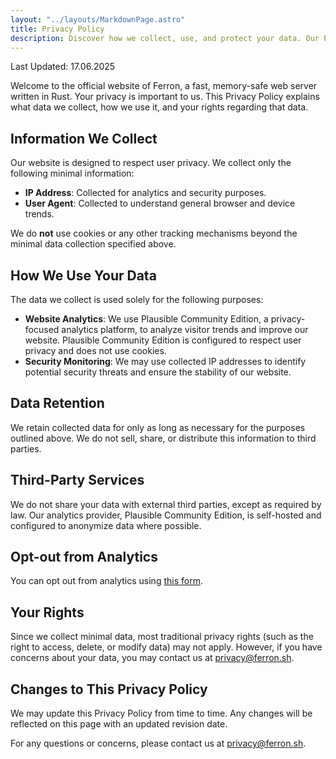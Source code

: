 ```yaml
---
layout: "../layouts/MarkdownPage.astro"
title: Privacy Policy
description: Discover how we collect, use, and protect your data. Our Privacy Policy details our commitment to safeguarding your information on our website.
---
```


Last Updated: 17.06.2025

Welcome to the official website of Ferron, a fast, memory-safe web server written in Rust. Your privacy is important to us. This Privacy Policy explains what data we collect, how we use it, and your rights regarding that data.

## Information We Collect

Our website is designed to respect user privacy. We collect only the following minimal information:

- **IP Address**: Collected for analytics and security purposes.
- **User Agent**: Collected to understand general browser and device trends.

We do **not** use cookies or any other tracking mechanisms beyond the minimal data collection specified above.

## How We Use Your Data

The data we collect is used solely for the following purposes:

- **Website Analytics**: We use Plausible Community Edition, a privacy-focused analytics platform, to analyze visitor trends and improve our website. Plausible Community Edition is configured to respect user privacy and does not use cookies.
- **Security Monitoring**: We may use collected IP addresses to identify potential security threats and ensure the stability of our website.

## Data Retention

We retain collected data for only as long as necessary for the purposes outlined above. We do not sell, share, or distribute this information to third parties.

## Third-Party Services

We do not share your data with external third parties, except as required by law. Our analytics provider, Plausible Community Edition, is self-hosted and configured to anonymize data where possible.

## Opt-out from Analytics

You can opt out from analytics using [this form](/analytics-optout).

## Your Rights

Since we collect minimal data, most traditional privacy rights (such as the right to access, delete, or modify data) may not apply. However, if you have concerns about your data, you may contact us at [privacy@ferron.sh](mailto:privacy@ferron.sh).

## Changes to This Privacy Policy

We may update this Privacy Policy from time to time. Any changes will be reflected on this page with an updated revision date.

For any questions or concerns, please contact us at [privacy@ferron.sh](mailto:privacy@ferron.sh).
